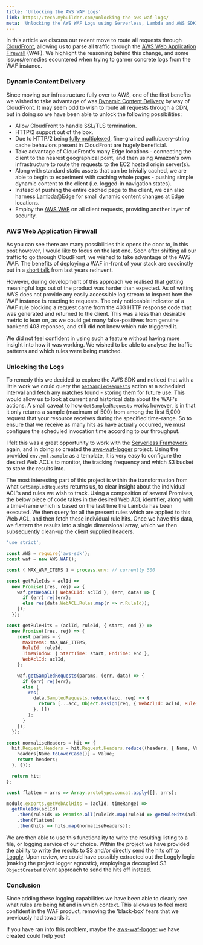 ```yaml
---
title: 'Unlocking the AWS WAF Logs'
link: https://tech.mybuilder.com/unlocking-the-aws-waf-logs/
meta: 'Unlocking the AWS WAF Logs using Serverless, Lambda and AWS SDK'
---
```


In this article we discuss our recent move to route all requests through [CloudFront](https://aws.amazon.com/cloudfront/), allowing us to parse all traffic through the [AWS Web Application Firewall](https://aws.amazon.com/waf/) (WAF).
We highlight the reasoning behind this change, and some issues/remedies ecountered when trying to garner concrete logs from the WAF instance.

<!--more-->

### Dynamic Content Delivery

Since moving our infrastructure fully over to AWS, one of the first benefits we wished to take advantage of was [Dynamic Content Delivery](https://aws.amazon.com/cloudfront/dynamic-content/) by way of CloudFront.
It may seem odd to wish to route all requests through a CDN, but in doing so we have been able to unlock the following possibilities:

- Allow CloudFront to handle SSL/TLS termination.
- HTTP/2 support out of the box.
- Due to HTTP/2 being [fully multiplexed](http://qnimate.com/what-is-multiplexing-in-http2/), fine-grained path/query-string cache behaviors present in CloudFront are hugely beneficial.
- Take advantage of CloudFront's many Edge locations - connecting the client to the nearest geographical point, and then using Amazon's own infrastructure to route the requests to the EC2 hosted origin server(s).
- Along with standard static assets that can be trivially cached, we are able to begin to experiment with caching whole pages - pushing simple dynamic content to the client (i.e. logged-in navigation states).
- Instead of pushing the entire cached page to the client, we can also harness [Lambda@Edge](https://aws.amazon.com/lambda/edge/) for small dynamic content changes at Edge locations.
- Employ the [AWS WAF](https://aws.amazon.com/waf/) on all client requests, providing another layer of security.

### AWS Web Application Firewall

As you can see there are many possibilities this opens the door to, in this post however, I would like to focus on the last one.
Soon after shifting all our traffic to go through CloudFront, we wished to take advantage of the AWS WAF.
The benefits of deploying a WAF in-front of your stack are succinctly put in a [short talk](https://www.youtube.com/watch?v=4liTK5MrTNo) from last years re:Invent.

However, during development of this approach we realised that getting meaningful logs out of the product was harder than expected.
As of writing AWS does not provide any easily accessible log stream to inspect how the WAF instance is reacting to requests.
The only noticeable indicator of a WAF rule blocking a request came from the 403 HTTP response code that was generated and returned to the client.
This was a less than desirable metric to lean on, as we could get many false-positives from genuine backend 403 reponses, and still did not know which rule triggered it.

We did not feel confident in using such a feature without having more insight into how it was working.
We wished to be able to analyse the traffic patterns and which rules were being matched.

### Unlocking the Logs

To remedy this we decided to explore the AWS SDK and noticed that with a little work we could query the [`GetSampledRequests`](http://docs.aws.amazon.com/waf/latest/APIReference/API_GetSampledRequests.html) action at a scheduled interval and fetch any matches found - storing them for future use.
This would allow us to look at current and historical data about the WAF's actions.
A small caveat to how `GetSampledRequests` works however, is in that it only returns a sample (maximum of 500) from among the first 5,000 request that your resource receives during the specified time-range.
So to ensure that we receive as many hits as have actually occurred, we must configure the scheduled invocation time according to our throughput.

I felt this was a great opportunity to work with the [Serverless Framework](https://serverless.com/) again, and in doing so created the [aws-waf-logger](https://github.com/mybuilder/aws-waf-logger) project.
Using the provided `env.yml.sample` as a template, it is very easy to configure the desired Web ACL's to monitor, the tracking frequency and which S3 bucket to store the results into.

The most interesting part of this project is within the transformation from what `GetSampledRequests` returns us, to clear insight about the individual ACL's and rules we wish to track.
Using a composition of several Promises, the below piece of code takes in the desired Web ACL identifier, along with a time-frame which is based on the last time the Lambda has been executed.
We then query for all the present rules which are applied to this Web ACL, and then fetch these individual rule hits.
Once we have this data, we flattern the results into a single dimensional array, which we then subsequently clean-up the client supplied headers.

```javascript
'use strict';

const AWS = require('aws-sdk');
const waf = new AWS.WAF();

const { MAX_WAF_ITEMS } = process.env; // currently 500

const getRuleIds = aclId =>
  new Promise((res, rej) => {
    waf.getWebACL({ WebACLId: aclId }, (err, data) => {
      if (err) rej(err);
      else res(data.WebACL.Rules.map(r => r.RuleId));
    });
  });

const getRuleHits = (aclId, ruleId, { start, end }) =>
  new Promise((res, rej) => {
    const params = {
      MaxItems: MAX_WAF_ITEMS,
      RuleId: ruleId,
      TimeWindow: { StartTime: start, EndTime: end },
      WebAclId: aclId,
    };

    waf.getSampledRequests(params, (err, data) => {
      if (err) rej(err);
      else {
        res(
          data.SampledRequests.reduce((acc, req) => {
            return [...acc, Object.assign(req, { WebAclId: aclId, RuleId: ruleId })];
          }, [])
        );
      }
    });
  });

const normaliseHeaders = hit => {
  hit.Request.Headers = hit.Request.Headers.reduce((headers, { Name, Value }) => {
    headers[Name.toLowerCase()] = Value;
    return headers;
  }, {});

  return hit;
};

const flatten = arrs => Array.prototype.concat.apply([], arrs);

module.exports.getWebAclHits = (aclId, timeRange) =>
  getRuleIds(aclId)
    .then(ruleIds => Promise.all(ruleIds.map(ruleId => getRuleHits(aclId, ruleId, timeRange))))
    .then(flatten)
    .then(hits => hits.map(normaliseHeaders));
```

We are then able to use this functionality to write the resulting listing to a file, or logging service of our choice.
Within the project we have provided the ability to write the results to S3 and/or directly send the hits off to [Loggly](https://www.loggly.com/).
Upon review, we could have possibly extracted out the Loggly logic (making the project logger agnostic), employing a decoupled S3 `ObjectCreated` event approach to send the hits off instead.

### Conclusion

Since adding these logging capabilities we have been able to clearly see what rules are being hit and in which context.
This allows us to feel more confident in the WAF product, removing the 'black-box' fears that we previously had towards it.

If you have ran into this problem, maybe the [aws-waf-logger](https://github.com/mybuilder/aws-waf-logger) we have created could help you!
